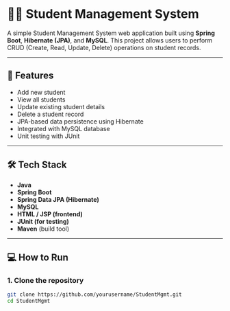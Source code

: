 # 🧑‍🎓 Student Management System

A simple Student Management System web application built using **Spring Boot**, **Hibernate (JPA)**, and **MySQL**. This project allows users to perform CRUD (Create, Read, Update, Delete) operations on student records.

---

## 📌 Features

- Add new student
- View all students
- Update existing student details
- Delete a student record
- JPA-based data persistence using Hibernate
- Integrated with MySQL database
- Unit testing with JUnit

---

## 🛠️ Tech Stack

- **Java**
- **Spring Boot**
- **Spring Data JPA (Hibernate)**
- **MySQL**
- **HTML / JSP (frontend)**
- **JUnit (for testing)**
- **Maven** (build tool)

---

## 💻 How to Run

### 1. Clone the repository

```bash
git clone https://github.com/yourusername/StudentMgmt.git
cd StudentMgmt
